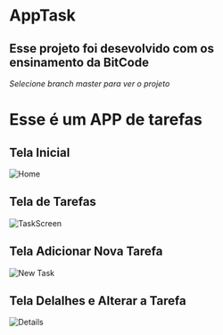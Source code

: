 <h1 text-align=center>AppTask</h1>
<h2>Esse projeto foi desevolvido com os ensinamento da BitCode</h2>

<i>Selecione branch master para ver o projeto</i>

<h1>Esse é um APP de tarefas</h1>


<h2>Tela Inicial</h2>

![Home](https://user-images.githubusercontent.com/95453666/216603027-0f132cc1-8dac-4654-b8fd-2b1f3ad775be.jpeg)


<h2>Tela de Tarefas</h2>

![TaskScreen](https://user-images.githubusercontent.com/95453666/216603192-5830eb2b-7dac-4180-a9cf-ef4a60c8befa.jpeg)


<h2>Tela Adicionar Nova Tarefa</h2>

![New Task](https://user-images.githubusercontent.com/95453666/216603291-b8a1ec0d-e56b-4c7c-be08-ae434a82f79f.jpeg)

<h2>Tela Delalhes e Alterar a Tarefa</h2>

![Details](https://user-images.githubusercontent.com/95453666/216603537-dab11a46-0711-4848-838d-944dae16c00c.jpeg)
